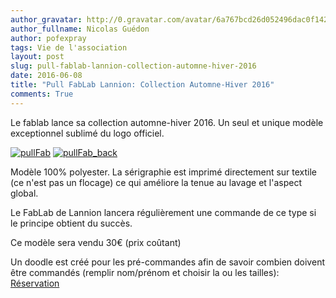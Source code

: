 ```yaml
---
author_gravatar: http://0.gravatar.com/avatar/6a767bcd26d052496dac0f142243cb82?s=96&d=mm&r=g
author_fullname: Nicolas Guédon
author: pofexpray
tags: Vie de l'association
layout: post
slug: pull-fablab-lannion-collection-automne-hiver-2016
date: 2016-06-08
title: "Pull FabLab Lannion: Collection Automne-Hiver 2016"
comments: True
---
```

Le fablab lance sa collection automne-hiver 2016. Un seul et unique modèle
exceptionnel sublimé du logo officiel.

[![pullFab](http://fablablannion.github.io/images/pullFab.jpg)](http://fablablannion.github.io/images/pullFab.jpg)
[![pullFab_back](http://fablablannion.github.io/images/pullFabBack_fab.jpg)](http://fablablannion.github.io/images/pullFabBack_fab.jpg)



Modèle 100% polyester. La sérigraphie est imprimé directement sur textile (ce
n'est pas un flocage) ce qui améliore la tenue au lavage et l'aspect global.

Le FabLab de Lannion lancera régulièrement une commande de ce type si le
principe obtient du succès.

Ce modèle sera vendu 30€ (prix coûtant)

Un doodle est créé pour les pré-commandes afin de savoir combien doivent être
commandés (remplir nom/prénom et choisir la ou les tailles):
[Réservation](http://doodle.com/poll/m85rgsmfwqbqzyww)


